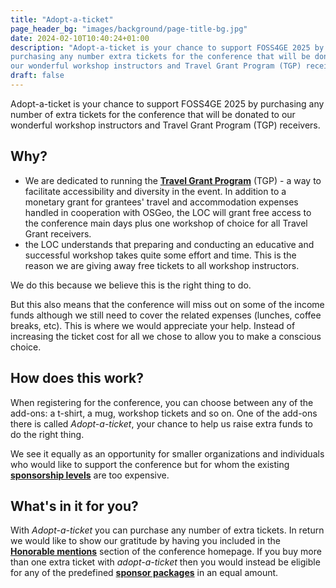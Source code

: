 ```yaml
---
title: "Adopt-a-ticket"
page_header_bg: "images/background/page-title-bg.jpg"
date: 2024-02-10T10:40:24+01:00
description: "Adopt-a-ticket is your chance to support FOSS4GE 2025 by
purchasing any number extra tickets for the conference that will be donated to
our wonderful workshop instructors and Travel Grant Program (TGP) receivers."
draft: false
---
```


Adopt-a-ticket is your chance to support FOSS4GE 2025 by purchasing any number of
extra tickets for the conference that will be donated to our wonderful workshop
instructors and Travel Grant Program (TGP) receivers.

## Why?
- We are dedicated to running the
[**Travel Grant Program**](/registration/travel-grant/) (TGP) - a way to
facilitate accessibility and diversity in the event. In addition to a
monetary grant for grantees' travel and accommodation expenses handled in
cooperation with OSGeo, the LOC will grant free access to the conference main
days plus one workshop of choice for all Travel Grant receivers.
- the LOC understands that preparing and conducting an educative and
successful workshop takes quite some effort and time. This is the reason we are
giving away free tickets to all workshop instructors.

We do this because we believe this is the right thing to do.

But this also means that the conference will miss out on some of the income funds
although we still need to cover the related expenses (lunches, coffee breaks, etc).
This is where we would appreciate your help. Instead of increasing the ticket
cost for all we chose to allow you to make a conscious choice.

## How does this work?
When registering for the conference, you can choose between any of the add-ons: a
t-shirt, a mug, workshop tickets and so on. One of the add-ons there is
called _Adopt-a-ticket_, your chance to help us raise extra funds to do the
right thing.

We see it equally as an opportunity for smaller organizations and individuals
who would like to support the conference but for whom the existing
[**sponsorship levels**](/sponsors/call-for-sponsors/) are too expensive.

## What's in it for you?
With _Adopt-a-ticket_ you can purchase any number of extra tickets. In return
we would like to show our gratitude by having you included in the
[**Honorable mentions**](/sponsors/honorable-mentions/) section of the
conference homepage. If you buy more than one extra ticket with _adopt-a-ticket_
then you would instead be eligible for any of the predefined
[**sponsor packages**](/sponsors/call-for-sponsors/) in an equal amount.